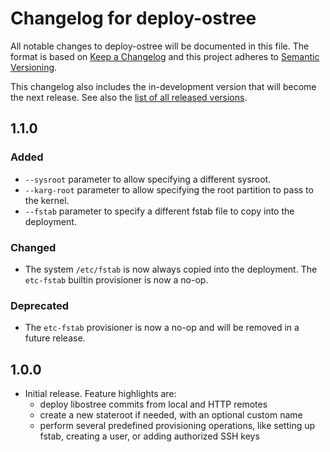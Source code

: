 # Changelog for deploy-ostree

All notable changes to deploy-ostree will be documented in this file. The format
is based on [Keep a Changelog](http://keepachangelog.com/en/1.0.0/) and this
project adheres to [Semantic Versioning](http://semver.org/spec/v2.0.0.html).

This changelog also includes the in-development version that will become the
next release. See also the [list of all released versions](https://pypi.org/project/deploy-ostree/#history).

## 1.1.0
### Added
* `--sysroot` parameter to allow specifying a different sysroot.
* `--karg-root` parameter to allow specifying the root partition to pass to the
  kernel.
* `--fstab` parameter to specify a different fstab file to copy into the
  deployment.

### Changed
* The system `/etc/fstab` is now always copied into the deployment. The
  `etc-fstab` builtin provisioner is now a no-op.

### Deprecated
* The `etc-fstab` provisioner is now a no-op and will be removed in a future
  release.

## 1.0.0
* Initial release. Feature highlights are:
  - deploy libostree commits from local and HTTP remotes
  - create a new stateroot if needed, with an optional custom name
  - perform several predefined provisioning operations, like setting up fstab,
    creating a user, or adding authorized SSH keys

